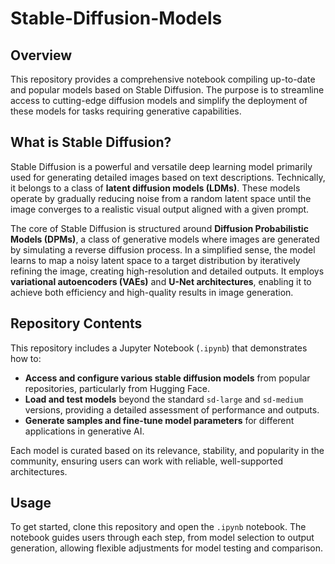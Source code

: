 # Stable-Diffusion-Models

## Overview

This repository provides a comprehensive notebook compiling up-to-date and popular models based on Stable Diffusion. The purpose is to streamline access to cutting-edge diffusion models and simplify the deployment of these models for tasks requiring generative capabilities.

## What is Stable Diffusion?

Stable Diffusion is a powerful and versatile deep learning model primarily used for generating detailed images based on text descriptions. Technically, it belongs to a class of **latent diffusion models (LDMs)**. These models operate by gradually reducing noise from a random latent space until the image converges to a realistic visual output aligned with a given prompt.

The core of Stable Diffusion is structured around **Diffusion Probabilistic Models (DPMs)**, a class of generative models where images are generated by simulating a reverse diffusion process. In a simplified sense, the model learns to map a noisy latent space to a target distribution by iteratively refining the image, creating high-resolution and detailed outputs. It employs **variational autoencoders (VAEs)** and **U-Net architectures**, enabling it to achieve both efficiency and high-quality results in image generation.

## Repository Contents

This repository includes a Jupyter Notebook (`.ipynb`) that demonstrates how to:
- **Access and configure various stable diffusion models** from popular repositories, particularly from Hugging Face.
- **Load and test models** beyond the standard `sd-large` and `sd-medium` versions, providing a detailed assessment of performance and outputs.
- **Generate samples and fine-tune model parameters** for different applications in generative AI.

Each model is curated based on its relevance, stability, and popularity in the community, ensuring users can work with reliable, well-supported architectures.

## Usage

To get started, clone this repository and open the `.ipynb` notebook. The notebook guides users through each step, from model selection to output generation, allowing flexible adjustments for model testing and comparison.
